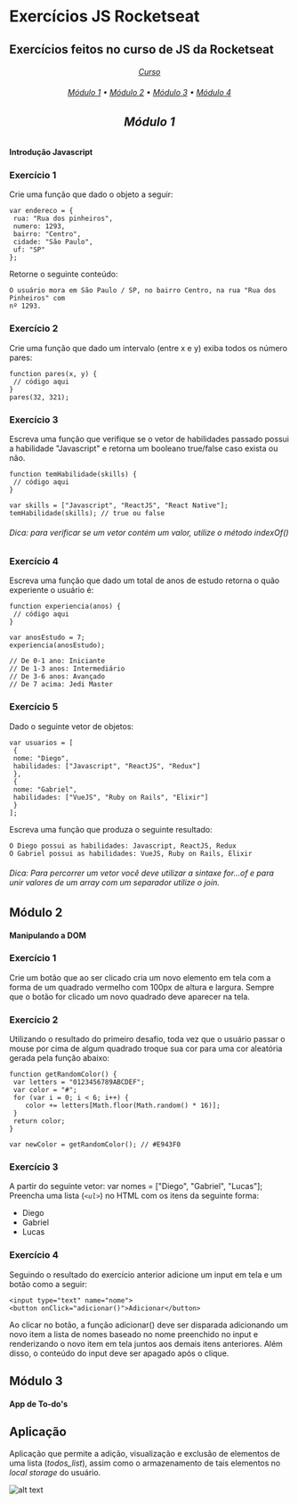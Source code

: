 # Exercícios JS Rocketseat

## Exercícios feitos no curso de JS da Rocketseat
<h6 align="center"><a href="https://app.rocketseat.com.br/node/curso-java-script">Curso<a><h6>

<p align="center">
 <a href="#modulo1">Módulo 1</a> •
 <a href="#modulo2">Módulo 2</a> • 
 <a href="#modulo3">Módulo 3</a> • 
 <a href="#modulo4">Módulo 4</a> 
</p>

<span id="modulo1"><span>

## Módulo 1
#### Introdução Javascript

### Exercício 1

Crie uma função que dado o objeto a seguir:

```
var endereco = {
 rua: "Rua dos pinheiros",
 numero: 1293,
 bairro: "Centro",
 cidade: "São Paulo",
 uf: "SP"
};
```

Retorne o seguinte conteúdo:

```
O usuário mora em São Paulo / SP, no bairro Centro, na rua "Rua dos Pinheiros" com
nº 1293.
```

### Exercício 2

Crie uma função que dado um intervalo (entre x e y) exiba todos os número pares:

```
function pares(x, y) {
 // código aqui
}
pares(32, 321);
```

### Exercício 3

Escreva uma função que verifique se o vetor de habilidades passado possui a habilidade "Javascript"
e retorna um booleano true/false caso exista ou não.

```
function temHabilidade(skills) {
 // código aqui
}

var skills = ["Javascript", "ReactJS", "React Native"];
temHabilidade(skills); // true ou false
```

###### *Dica: para verificar se um vetor contém um valor, utilize o método indexOf()*

### Exercício 4

Escreva uma função que dado um total de anos de estudo retorna o quão experiente o usuário é:

```
function experiencia(anos) {
 // código aqui
}

var anosEstudo = 7;
experiencia(anosEstudo);

// De 0-1 ano: Iniciante
// De 1-3 anos: Intermediário
// De 3-6 anos: Avançado
// De 7 acima: Jedi Master
```

### Exercício 5

Dado o seguinte vetor de objetos:

```
var usuarios = [
 {
 nome: "Diego",
 habilidades: ["Javascript", "ReactJS", "Redux"]
 },
 {
 nome: "Gabriel",
 habilidades: ["VueJS", "Ruby on Rails", "Elixir"]
 }
];
```

Escreva uma função que produza o seguinte resultado:

```
O Diego possui as habilidades: Javascript, ReactJS, Redux
O Gabriel possui as habilidades: VueJS, Ruby on Rails, Elixir
```

###### *Dica: Para percorrer um vetor você deve utilizar a sintaxe for...of e para unir valores de um array com um separador utilize o join.*

<span id="modulo2"><span>

## Módulo 2
#### Manipulando a DOM

### Exercício 1

Crie um botão que ao ser clicado cria um novo elemento em tela com a forma de um quadrado
vermelho com 100px de altura e largura. Sempre que o botão for clicado um novo quadrado deve
aparecer na tela.

### Exercício 2

Utilizando o resultado do primeiro desafio, toda vez que o usuário passar o mouse por cima de
algum quadrado troque sua cor para uma cor aleatória gerada pela função abaixo:

```
function getRandomColor() {
 var letters = "0123456789ABCDEF";
 var color = "#";
 for (var i = 0; i < 6; i++) {
    color += letters[Math.floor(Math.random() * 16)];
 }
 return color;
}

var newColor = getRandomColor(); // #E943F0
```

### Exercício 3

A partir do seguinte vetor:
var nomes = ["Diego", "Gabriel", "Lucas"];
Preencha uma lista (*`<ul>`*) no HTML com os itens da seguinte forma:

<ul> 
    <li>Diego
    <li>Gabriel
    <li>Lucas
</ul>

### Exercício 4

Seguindo o resultado do exercício anterior adicione um input em tela e um botão como a seguir:

```
<input type="text" name="nome">
<button onClick="adicionar()">Adicionar</button>
```

Ao clicar no botão, a função adicionar() deve ser disparada adicionando um novo item a lista de
nomes baseado no nome preenchido no input e renderizando o novo item em tela juntos aos
demais itens anteriores. Além disso, o conteúdo do input deve ser apagado após o clique.

<span id="modulo3"><span>

## Módulo 3
#### App de To-do's

## Aplicação

Aplicação que permite a adição, visualização e exclusão de elementos de uma lista (*todos_list*), assim como o armazenamento de tais elementos no *local storage* do usuário.

![alt text](https://raw.githubusercontent.com/fpeduu/rocketseat-starter/blob/master/JS_Rocketseat/images/Screenshot_1.png)